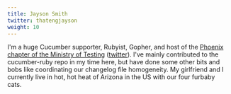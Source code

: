 ```yaml
---
title: Jayson Smith
twitter: thatengjayson
weight: 10
---
```


I'm a huge Cucumber supporter, Rubyist, Gopher, and host of the [Phoenix chapter of the Ministry of Testing](https://www.meetup.com/Ministry-of-Testing-Phoenix/) ([twitter](https://twitter.com/MOTPhx)). I've mainly contributed to the cucumber-ruby repo in my time here, but have done some other bits and bobs like coordinating our changelog file homogeneity. My girlfriend and I currently live in hot, hot heat of Arizona in the US with our four furbaby cats.
